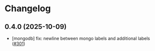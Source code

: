 # Changelog

## 0.4.0 (2025-10-09)

* [mongodb] fix: newline between mongo labels and additional labels ([#301](https://github.com/CloudPirates-io/helm-charts/pull/301))
